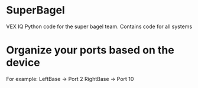 # SuperBagel
VEX IQ Python code for the super bagel team. Contains code for all systems
# Organize your ports based on the device
For example:
LeftBase -> Port 2
RightBase -> Port 10
